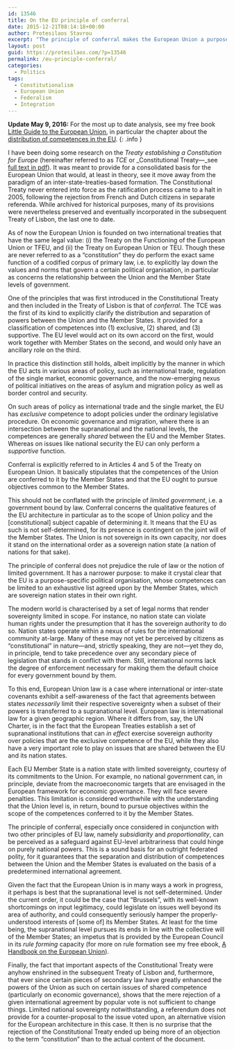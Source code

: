 ```yaml
---
id: 13546
title: On the EU principle of conferral
date: 2015-12-21T08:14:18+00:00
author: Protesilaos Stavrou
excerpt: "The principle of conferral makes the European Union a purpose-specific polity. The EU is not self-determined. Member States transfer powers to it. The Union's competences are effectively classified as exclusive, shared, or supportive. All ends pursued by the supranational level as such must conform with the collective will of the Member States."
layout: post
guid: https://protesilaos.com/?p=13546
permalink: /eu-principle-conferral/
categories:
  - Politics
tags:
  - Constitutionalism
  - European Union
  - Federalism
  - Integration
---
```

**Update May 9, 2016:** For the most up to date analysis, see my free book [Little Guide to the European Union](/euguide/), in particular the chapter about the [distribution of competences in the EU](/euguide/distribution-competences-eu/).
{: .info }

I have been doing some research on the _Treaty establishing a Constitution for Europe_ (hereinafter referred to as _TCE_ or _Constitutional Treaty—_see <a href="http://eur-lex.europa.eu/legal-content/EN/TXT/PDF/?uri=OJ:C:2004:310:FULL&from=EN" target="_blank">full text in pdf</a>). It was meant to provide for a consolidated basis for the European Union that would, at least in theory, see it move away from the paradigm of an inter-state-treaties-based formation. The Constitutional Treaty never entered into force as the ratification process came to a halt in 2005, following the rejection from French and Dutch citizens in separate referenda. While archived for historical purposes, many of its provisions were nevertheless preserved and eventually incorporated in the subsequent Treaty of Lisbon, the last one to date.

As of now the European Union is founded on two international treaties that have the same legal value: (i) the Treaty on the Functioning of the European Union or TFEU, and (ii) the Treaty on European Union or TEU. Though these are never referred to as a “constitution” they do perform the exact same function of a codified corpus of primary law, i.e. to explicitly lay down the values and norms that govern a certain political organisation, in particular as concerns the relationship between the Union and the Member State levels of government.

One of the principles that was first introduced in the Constitutional Treaty and then included in the Treaty of Lisbon is that of _conferral_. The TCE was the first of its kind to explicitly clarify the distribution and separation of powers between the Union and the Member States. It provided for a classification of competences into (1) exclusive, (2) shared, and (3) supportive. The EU level would act on its own accord on the first, would work together with Member States on the second, and would only have an ancillary role on the third.

In practice this distinction still holds, albeit implicitly by the manner in which the EU acts in various areas of policy, such as international trade, regulation of the single market, economic governance, and the now-emerging nexus of political initiatives on the areas of asylum and migration policy as well as border control and security.

On such areas of policy as international trade and the single market, the EU has _exclusive_ competence to adopt policies under the ordinary legislative procedure. On economic governance and migration, where there is an intersection between the supranational and the national levels, the competences are generally _shared_ between the EU and the Member States. Whereas on issues like national security the EU can only perform a _supportive_ function.

Conferral is explicitly referred to in Articles 4 and 5 of the Treaty on European Union. It basically stipulates that the competences of the Union are conferred to it by the Member States and that the EU ought to pursue objectives common to the Member States.

This should not be conflated with the principle of _limited government_, i.e. a government bound by law. Conferral concerns the qualitative features of the EU architecture in particular as to the scope of Union policy and the [constitutional] subject capable of determining it. It means that the EU as such is not self-determined, for its presence is contingent on the joint will of the Member States. The Union is not sovereign in its own capacity, nor does it stand on the international order as a sovereign nation state (a nation of nations for that sake).

The principle of conferral does not prejudice the rule of law or the notion of limited government. It has a narrower purpose: to make it crystal clear that the EU is a purpose-specific political organisation, whose competences can be limited to an exhaustive list agreed upon by the Member States, which are sovereign nation states in their own right.

The modern world is characterised by a set of legal norms that render sovereignty limited in scope. For instance, no nation state can violate human rights under the presumption that it has the sovereign authority to do so. Nation states operate within a nexus of rules for the international community at-large. Many of these may not yet be perceived by citizens as “constitutional” in nature—and, strictly speaking, they are not—yet they do, in principle, tend to take precedence over any secondary piece of legislation that stands in conflict with them. Still, international norms lack the degree of enforcement necessary for making them the default choice for every government bound by them.

To this end, European Union law is a case where international or inter-state covenants exhibit a self-awareness of the fact that agreements between states _necessarily_ limit their respective sovereignty when a subset of their powers is transferred to a supranational level. European law is international law for a given geographic region. Where it differs from, say, the UN Charter, is in the fact that the European Treaties establish a set of supranational institutions that can _in effect_ exercise sovereign authority over policies that are the exclusive competence of the EU, while they also have a very important role to play on issues that are shared between the EU and its nation states.

Each EU Member State is a nation state with limited sovereignty, courtesy of its commitments to the Union. For example, no national government can, in principle, deviate from the macroeconomic targets that are envisaged in the European framework for economic governance. They will face severe penalties. This limitation is considered worthwhile with the understanding that the Union level is, in return, bound to pursue objectives within the scope of the competences conferred to it by the Member States.

The principle of conferral, especially once considered in conjunction with two other principles of EU law, namely _subsidiarity_ and _proportionality_, can be perceived as a safeguard against EU-level arbitrariness that could hinge on purely national powers. This is a sound basis for an outright federated polity, for it guarantees that the separation and distribution of competences between the Union and the Member States is evaluated on the basis of a predetermined international agreement.

Given the fact that the European Union is in many ways a work in progress, it perhaps is best that the supranational level is not self-determined. Under the current order, it could be the case that “Brussels”, with its well-known shortcomings on input legitimacy, could legislate on issues well beyond its area of authority, and could consequently seriously hamper the properly-understood interests of [some of] its Member States. At least for the time being, the supranational level pursues its ends in line with the collective will of the Member States; an impetus that is provided by the European Council in its _rule forming_ capacity (for more on rule formation see my free ebook, [A Handbook on the European Union](/euhandbook/)).

Finally, the fact that important aspects of the Constitutional Treaty were anyhow enshrined in the subsequent Treaty of Lisbon and, furthermore, that ever since certain pieces of secondary law have greatly enhanced the powers of the Union as such on certain issues of shared competence (particularly on economic governance), shows that the mere rejection of a given international agreement by popular vote is not sufficient to change things. Limited national sovereignty notwithstanding, a referendum does not provide for a counter-proposal to the issue voted upon, an alternative vision for the European architecture in this case. It then is no surprise that the rejection of the Constitutional Treaty ended up being more of an objection to the term “constitution” than to the actual content of the document.
